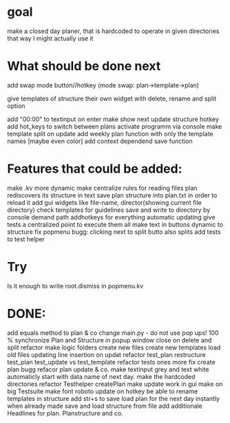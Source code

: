 # goal
make a closed day planer, that is hardcoded to operate in given directories
that way I might actually use it

# What should be done next
add swap mode button//hotkey (mode swap: plan->template->plan)


give templates of structure their own widget with delete, rename and split option

add "00:00" to textinput on enter
make show next update structure hotkey
add hot_keys to switch between plans 
activate programm via console
make template split on update
add weekly plan function with only the template names [maybe even color]
add context dependend save function

# Features that could be added:
make .kv more dynamic
make centralize rules for reading files
plan rediscovers its structure in text
save plan structure into plan.txt in order to reload it
add gui widgets like file-name, director(showing current file directory)
check templates for guidelines
save and write to directory by console demand path
addhotkeys for everything
automatic updating
give tests a centralized point to execute them all
make text in buttons dynamic to structure
fix popmenu bugg: clicking next to split butto also splits
add tests to test helper


# Try
Is it enough to write root.dismiss in popmenu.kv


# DONE:
add equals method to plan & co
change main.py - do not use pop ups!
100 % synchronize Plan and Structure in 
popup window close on delete and split
refactor
make logic folders
create new files
create new templates
load old files
updating
line insertion on updat
refactor test_plan
restructure test_plan test_update vs test_template
refactor tests ones more
fix create plan bugg
refacor plan update & co.
make textinput grey and text white
automaticly start with data name of next day.
make the hardcoded directories
refactor Testhelper createPlan
make update work in gui
make on big Testsuite
make font roboto
update on hotkey
be able to rename templates in structure
add str+s to save
load plan for the next day instantly when already made
save and load structure from file
add additionale Headlines for plan. Planstructure and co.